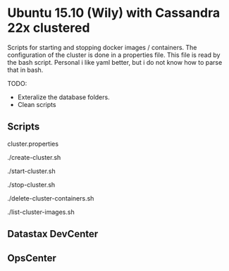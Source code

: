 # Ubuntu 15.10 (Wily) with Cassandra 22x clustered

Scripts for starting and stopping docker images / containers.
The configuration of the cluster is done in a properties file. This file
is read by the bash script. Personal i like yaml better, but i do not know
how to parse that in bash.

TODO:
- Exteralize the database folders.
- Clean scripts

## Scripts

cluster.properties

./create-cluster.sh

./start-cluster.sh

./stop-cluster.sh

./delete-cluster-containers.sh

./list-cluster-images.sh

## Datastax DevCenter


## OpsCenter
